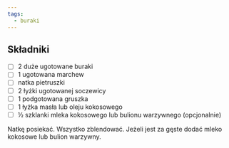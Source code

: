 ```yaml
---
tags:
  - buraki
---
```


## Składniki

* [ ] 2 duże ugotowane buraki
* [ ] 1 ugotowana marchew
* [ ] natka pietruszki
* [ ] 2 łyżki ugotowanej soczewicy
* [ ] 1 podgotowana gruszka
* [ ] 1 łyżka masła lub oleju kokosowego
* [ ] ½ szklanki mleka kokosowego lub bulionu warzywnego (opcjonalnie)

Natkę posiekać. Wszystko zblendować. Jeżeli jest za gęste dodać mleko kokosowe lub bulion warzywny.
